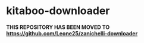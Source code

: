 # kitaboo-downloader
**THIS REPOSITORY HAS BEEN MOVED TO https://github.com/Leone25/zanichelli-downloader**
